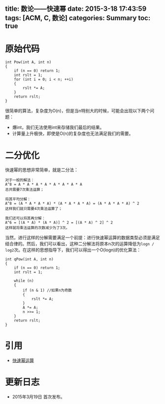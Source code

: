 title: 数论——快速幂
date: 2015-3-18 17:43:59
tags: [ACM, C, 数论]
categories: Summary
toc: true
---
# 原始代码
```
int Pow(int A, int n)
{
	if (n == 0) return 1;
	int rslt = 1;
	for (int i = 0; i < n; ++i)
	{
		rslt *= A;
	}
	return rslt;
}
```
<!-- more -->
很简单的算法，复杂度为O(n)，但是当n特别大的时候，可能会出现以下两个问题：
- 爆int，我们无法使用int来存储我们最后的结果。
- 计算量上升极快，即使是O(n)的复杂度也无法满足我们的需要。

# 二分优化
快速幂的思想非常简单，就是二分法：
```
对于一般的解法：
A^8 = A * A * A * A * A * A * A * A
总共需要7次乘法运算；

将其平均分解：
A^8 = (A * A * A * A) * (A * A * A * A) = (A * A * A * A) ^ 2
这样我们就只需要4次乘法运算了；

我们还可以将其再分解：
A^6 = [(A * A) * (A * A)] ^ 2 = [(A * A) ^ 2] ^ 2
这样就将乘法运算的次数减少为了3次。
```
当然，进行这样的分解需要满足一个前提：进行快速幂运算的数据类型必须是满足结合律的。然后，我们可以看出，这种二分解法将原本n次的运算降低为`logn / log2`次。在这样的思想指导下，我们可以得出一个O(logn)的优化算法：
```
int qPow(int A, int n)
{
	if (n == 0) return 1;
	int rslt = 1;

	while (n)
	{
		if (n & 1) //如果n为奇数
		{
			rslt *= A;
		}
		A *= A;
		n >>= 1; 
	}
	return rslt;
}
```

# 引用
- [快速幂运算](http://blueve.me/archives/660)

# 更新日志
- 2015年3月19日 首次发布。